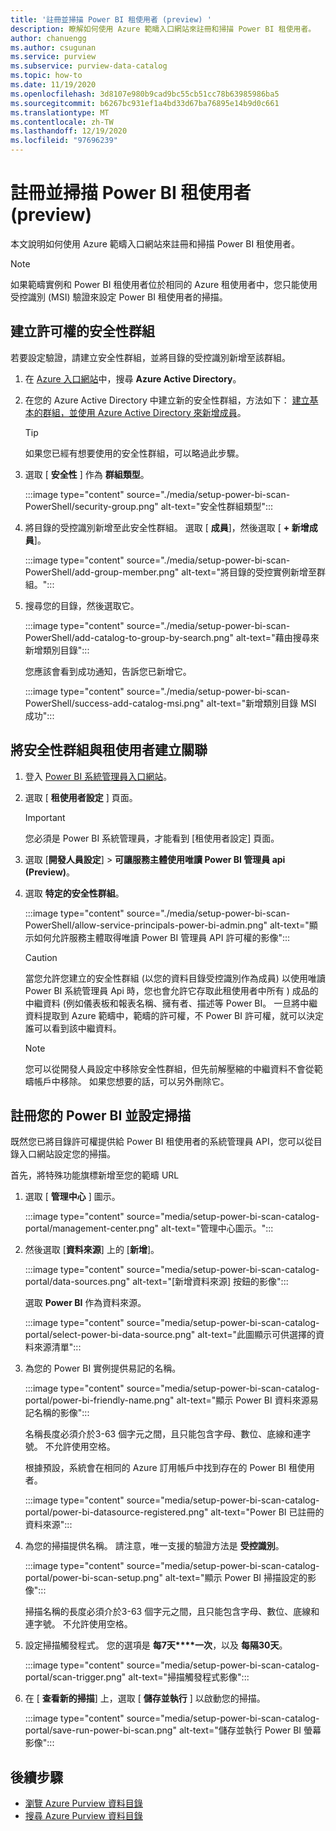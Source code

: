 ```yaml
---
title: '註冊並掃描 Power BI 租使用者 (preview) '
description: 瞭解如何使用 Azure 範疇入口網站來註冊和掃描 Power BI 租使用者。
author: chanuengg
ms.author: csugunan
ms.service: purview
ms.subservice: purview-data-catalog
ms.topic: how-to
ms.date: 11/19/2020
ms.openlocfilehash: 3d8107e980b9cad9bc55cb51cc78b63985986ba5
ms.sourcegitcommit: b6267bc931ef1a4bd33d67ba76895e14b9d0c661
ms.translationtype: MT
ms.contentlocale: zh-TW
ms.lasthandoff: 12/19/2020
ms.locfileid: "97696239"
---
```

# <a name="register-and-scan-a-power-bi-tenant-preview"></a>註冊並掃描 Power BI 租使用者 (preview) 

本文說明如何使用 Azure 範疇入口網站來註冊和掃描 Power BI 租使用者。

> [!Note]
> 如果範疇實例和 Power BI 租使用者位於相同的 Azure 租使用者中，您只能使用受控識別 (MSI) 驗證來設定 Power BI 租使用者的掃描。 

## <a name="create-a-security-group-for-permissions"></a>建立許可權的安全性群組

若要設定驗證，請建立安全性群組，並將目錄的受控識別新增至該群組。

1. 在 [Azure 入口網站](https://portal.azure.com)中，搜尋 **Azure Active Directory**。
1. 在您的 Azure Active Directory 中建立新的安全性群組，方法如下： [建立基本的群組，並使用 Azure Active Directory 來新增成員](https://docs.microsoft.com/azure/active-directory/fundamentals/active-directory-groups-create-azure-portal)。

    > [!Tip]
    > 如果您已經有想要使用的安全性群組，可以略過此步驟。

1. 選取 [ **安全性** ] 作為 **群組類型**。

    :::image type="content" source="./media/setup-power-bi-scan-PowerShell/security-group.png" alt-text="安全性群組類型":::

1. 將目錄的受控識別新增至此安全性群組。 選取 [ **成員**]，然後選取 [ **+ 新增成員**]。

    :::image type="content" source="./media/setup-power-bi-scan-PowerShell/add-group-member.png" alt-text="將目錄的受控實例新增至群組。":::

1. 搜尋您的目錄，然後選取它。

    :::image type="content" source="./media/setup-power-bi-scan-PowerShell/add-catalog-to-group-by-search.png" alt-text="藉由搜尋來新增類別目錄":::

    您應該會看到成功通知，告訴您已新增它。

    :::image type="content" source="./media/setup-power-bi-scan-PowerShell/success-add-catalog-msi.png" alt-text="新增類別目錄 MSI 成功":::

## <a name="associate-the-security-group-with-the-tenant"></a>將安全性群組與租使用者建立關聯

1. 登入 [Power BI 系統管理員入口網站](https://app.powerbi.com/admin-portal/tenantSettings)。
1. 選取 [ **租使用者設定** ] 頁面。

    > [!Important]
    > 您必須是 Power BI 系統管理員，才能看到 [租使用者設定] 頁面。

1. 選取 [**開發人員設定**]  >  **可讓服務主體使用唯讀 Power BI 管理員 api (Preview)**。
1. 選取 **特定的安全性群組**。

    :::image type="content" source="./media/setup-power-bi-scan-PowerShell/allow-service-principals-power-bi-admin.png" alt-text="顯示如何允許服務主體取得唯讀 Power BI 管理員 API 許可權的影像":::

    > [!Caution]
    > 當您允許您建立的安全性群組 (以您的資料目錄受控識別作為成員) 以使用唯讀 Power BI 系統管理員 Api 時，您也會允許它存取此租使用者中所有 ) 成品的中繼資料 (例如儀表板和報表名稱、擁有者、描述等 Power BI。 一旦將中繼資料提取到 Azure 範疇中，範疇的許可權，不 Power BI 許可權，就可以決定誰可以看到該中繼資料。

    > [!Note]
    > 您可以從開發人員設定中移除安全性群組，但先前解壓縮的中繼資料不會從範疇帳戶中移除。 如果您想要的話，可以另外刪除它。

## <a name="register-your-power-bi-and-set-up-a-scan"></a>註冊您的 Power BI 並設定掃描

既然您已將目錄許可權提供給 Power BI 租使用者的系統管理員 API，您可以從目錄入口網站設定您的掃描。

首先，將特殊功能旗標新增至您的範疇 URL 

1. 選取 [ **管理中心** ] 圖示。

    :::image type="content" source="media/setup-power-bi-scan-catalog-portal/management-center.png" alt-text="管理中心圖示。":::

1. 然後選取 [**資料來源**] 上的 [**新增**]。

    :::image type="content" source="media/setup-power-bi-scan-catalog-portal/data-sources.png" alt-text="[新增資料來源] 按鈕的影像":::

    選取 **Power BI** 作為資料來源。

    :::image type="content" source="media/setup-power-bi-scan-catalog-portal/select-power-bi-data-source.png" alt-text="此圖顯示可供選擇的資料來源清單":::

1. 為您的 Power BI 實例提供易記的名稱。

    :::image type="content" source="media/setup-power-bi-scan-catalog-portal/power-bi-friendly-name.png" alt-text="顯示 Power BI 資料來源易記名稱的影像":::

    名稱長度必須介於3-63 個字元之間，且只能包含字母、數位、底線和連字號。  不允許使用空格。

    根據預設，系統會在相同的 Azure 訂用帳戶中找到存在的 Power BI 租使用者。

    :::image type="content" source="media/setup-power-bi-scan-catalog-portal/power-bi-datasource-registered.png" alt-text="Power BI 已註冊的資料來源":::

1. 為您的掃描提供名稱。 請注意，唯一支援的驗證方法是 **受控識別**。

    :::image type="content" source="media/setup-power-bi-scan-catalog-portal/power-bi-scan-setup.png" alt-text="顯示 Power BI 掃描設定的影像":::

    掃描名稱的長度必須介於3-63 個字元之間，且只能包含字母、數位、底線和連字號。  不允許使用空格。

1. 設定掃描觸發程式。 您的選項是 **每7天****一次**，以及 **每隔30天**。

    :::image type="content" source="media/setup-power-bi-scan-catalog-portal/scan-trigger.png" alt-text="掃描觸發程式影像":::

1. 在 [ **查看新的掃描**] 上，選取 [ **儲存並執行** ] 以啟動您的掃描。

    :::image type="content" source="media/setup-power-bi-scan-catalog-portal/save-run-power-bi-scan.png" alt-text="儲存並執行 Power BI 螢幕影像":::

## <a name="next-steps"></a>後續步驟

- [瀏覽 Azure Purview 資料目錄](how-to-browse-catalog.md)
- [搜尋 Azure Purview 資料目錄](how-to-search-catalog.md)